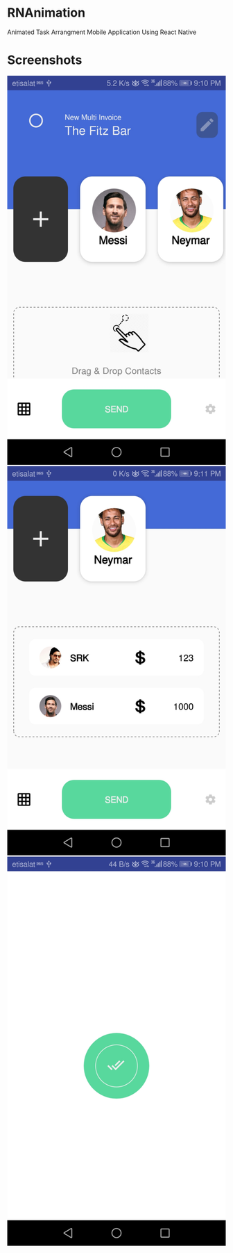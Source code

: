 # RNAnimation
Animated Task Arrangment Mobile Application Using React Native


# Screenshots

![Home Screen](screenshots/1.jpg?raw=true "Home Screen")
![Home Screen](screenshots/2.jpg?raw=true "Home Screen")
![Home Screen](screenshots/3.jpg?raw=true "Home Screen")
